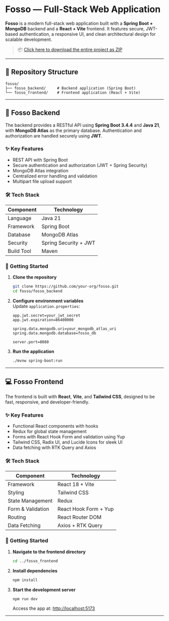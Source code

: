 
# Fosso — Full-Stack Web Application

**Fosso** is a modern full-stack web application built with a **Spring Boot + MongoDB** backend and a **React + Vite** frontend. It features secure, JWT-based authentication, a responsive UI, and clean architectural design for scalable development.

> 📦 [Click here to download the entire project as ZIP](https://github.com/your-org/fosso/archive/refs/heads/main.zip)

---

## 📁 Repository Structure

```
fosso/
├── fosso_backend/     # Backend application (Spring Boot)
└── fosso_frontend/    # Frontend application (React + Vite)
```

---

## 🔧 Fosso Backend

The backend provides a RESTful API using **Spring Boot 3.4.4** and **Java 21**, with **MongoDB Atlas** as the primary database. Authentication and authorization are handled securely using **JWT**.

### ✨ Key Features

- REST API with Spring Boot
- Secure authentication and authorization (JWT + Spring Security)
- MongoDB Atlas integration
- Centralized error handling and validation
- Multipart file upload support

### 🛠 Tech Stack

| Component     | Technology         |
|---------------|--------------------|
| Language      | Java 21            |
| Framework     | Spring Boot        |
| Database      | MongoDB Atlas      |
| Security      | Spring Security + JWT |
| Build Tool    | Maven              |

### 🚀 Getting Started

1. **Clone the repository**
   ```bash
   git clone https://github.com/your-org/fosso.git
   cd fosso/fosso_backend
   ```

2. **Configure environment variables**  
   Update `application.properties`:
   ```properties
   app.jwt.secret=your_jwt_secret
   app.jwt.expiration=86400000

   spring.data.mongodb.uri=your_mongodb_atlas_uri
   spring.data.mongodb.database=fosso_db

   server.port=8080
   ```

3. **Run the application**
   ```bash
   ./mvnw spring-boot:run
   ```

---

## 💻 Fosso Frontend

The frontend is built with **React**, **Vite**, and **Tailwind CSS**, designed to be fast, responsive, and developer-friendly.

### ✨ Key Features

- Functional React components with hooks
- Redux for global state management
- Forms with React Hook Form and validation using Yup
- Tailwind CSS, Radix UI, and Lucide Icons for sleek UI
- Data fetching with RTK Query and Axios

### 🛠 Tech Stack

| Component           | Technology               |
|---------------------|---------------------------|
| Framework           | React 18 + Vite           |
| Styling             | Tailwind CSS              |
| State Management    | Redux                   |
| Form & Validation   | React Hook Form + Yup |
| Routing             | React Router DOM          |
| Data Fetching       | Axios + RTK Query       |

### 🚀 Getting Started

1. **Navigate to the frontend directory**
   ```bash
   cd ../fosso_frontend
   ```

2. **Install dependencies**
   ```bash
   npm install
   ```

3. **Start the development server**
   ```bash
   npm run dev
   ```

   Access the app at: [http://localhost:5173](http://localhost:5173)

---
